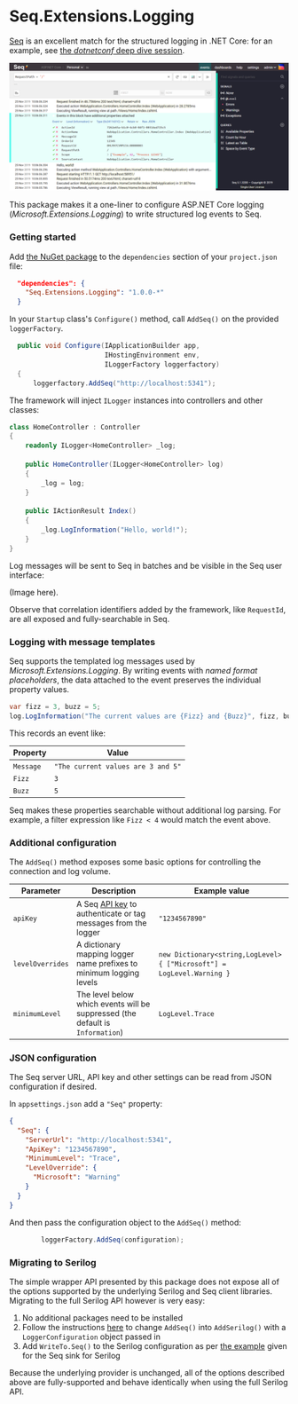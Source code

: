 # Seq.Extensions.Logging

[Seq](https://getseq.net) is an excellent match for the structured logging in .NET Core: for an example, see [the _dotnetconf_ deep dive session](https://channel9.msdn.com/Events/dotnetConf/2016/ASPNET-Core--deep-dive-on-building-a-real-website-with-todays-bits).

![Screenshot](https://github.com/datalust/seq-extensions-logging/blob/master/asset/screenshot.png?raw=true)

This package makes it a one-liner to configure ASP.NET Core logging (_Microsoft.Extensions.Logging_) to write structured log events to Seq.

### Getting started

Add [the NuGet package](https://nuget.org/packages/seq.extensions.logging) to the `dependencies` section of your `project.json` file:

```json
  "dependencies": {
    "Seq.Extensions.Logging": "1.0.0-*"
  }
```

In your `Startup` class's `Configure()` method, call `AddSeq()` on the provided `loggerFactory`.

```csharp
  public void Configure(IApplicationBuilder app,
                        IHostingEnvironment env,
                        ILoggerFactory loggerfactory)
  {
      loggerfactory.AddSeq("http://localhost:5341");
```

The framework will inject `ILogger` instances into controllers and other classes:

```csharp
class HomeController : Controller
{
    readonly ILogger<HomeController> _log;
    
    public HomeController(ILogger<HomeController> log)
    {
        _log = log;
    }
    
    public IActionResult Index()
    {
        _log.LogInformation("Hello, world!");
    }
}
```

Log messages will be sent to Seq in batches and be visible in the Seq user interface:

(Image here).

Observe that correlation identifiers added by the framework, like `RequestId`, are all exposed and fully-searchable in Seq.

### Logging with message templates

Seq supports the templated log messages used by _Microsoft.Extensions.Logging_. By writing events with _named format placeholders_, the data attached to the event preserves the individual property values.

```csharp
var fizz = 3, buzz = 5;
log.LogInformation("The current values are {Fizz} and {Buzz}", fizz, buzz);
```

This records an event like:

| Property | Value |
| -------- | ----- |
| `Message` | `"The current values are 3 and 5"` |
| `Fizz` | `3` |
| `Buzz` | `5` |

Seq makes these properties searchable without additional log parsing. For example, a filter expression like `Fizz < 4` would match the event above.

### Additional configuration

The `AddSeq()` method exposes some basic options for controlling the connection and log volume.

| Parameter | Description | Example value |
| --------- | ----------- | ------------- |
| `apiKey` | A Seq [API key](http://docs.getseq.net/docs/api-keys) to authenticate or tag messages from the logger | `"1234567890"` |
| `levelOverrides` | A dictionary mapping logger name prefixes to minimum logging levels | `new Dictionary<string,LogLevel>{ ["Microsoft"] = LogLevel.Warning }` |
| `minimumLevel` | The level below which events will be suppressed (the default is `Information`) | `LogLevel.Trace` |

### JSON configuration

The Seq server URL, API key and other settings can be read from JSON configuration if desired.

In `appsettings.json` add a `"Seq"` property:

```json
{
  "Seq": {
    "ServerUrl": "http://localhost:5341",
    "ApiKey": "1234567890",
    "MinimumLevel": "Trace",
    "LevelOverride": {
      "Microsoft": "Warning"
    }
  }
}
```

And then pass the configuration object to the `AddSeq()` method:

```csharp
        loggerFactory.AddSeq(configuration);
```

### Migrating to Serilog

The simple wrapper API presented by this package does not expose all of the options supported by the underlying Serilog and Seq client libraries. Migrating to the full Serilog API however is very easy:

 1. No additional packages need to be installed
 2. Follow the instructions [here](https://github.com/serilog/serilog-extensions-logging) to change `AddSeq()` into `AddSerilog()` with a `LoggerConfiguration` object passed in
 3. Add `WriteTo.Seq()` to the Serilog configuration as per [the example](https://github.com/serilog/serilog-sinks-seq) given for the Seq sink for Serilog

Because the underlying provider is unchanged, all of the options described above are fully-supported and behave identically when using the full Serilog API.
